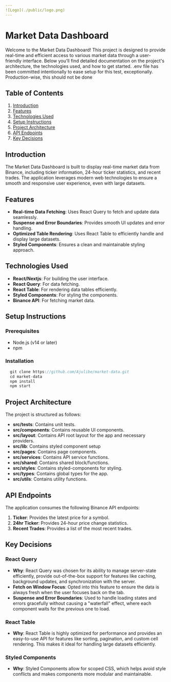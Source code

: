 ```yaml
---
![Logo](./public/logo.png)
---
```


# Market Data Dashboard

Welcome to the Market Data Dashboard! This project is designed to provide real-time and efficient access to various market data through a user-friendly interface. Below you'll find detailed documentation on the project's architecture, the technologies used, and how to get started. .env file has been committed intentionally to ease setup for this test, exceptionally. Production-wise, this should not be done

## Table of Contents

1. [Introduction](#introduction)
2. [Features](#features)
3. [Technologies Used](#technologies-used)
4. [Setup Instructions](#setup-instructions)
5. [Project Architecture](#project-architecture)
6. [API Endpoints](#api-endpoints)
7. [Key Decisions](#key-decisions)

## Introduction

The Market Data Dashboard is built to display real-time market data from Binance, including ticker information, 24-hour ticker statistics, and recent trades. The application leverages modern web technologies to ensure a smooth and responsive user experience, even with large datasets.

## Features

* **Real-time Data Fetching**: Uses React Query to fetch and update data seamlessly.
* **Suspense and Error Boundaries**: Provides smooth UI updates and error handling.
* **Optimized Table Rendering**: Uses React Table to efficiently handle and display large datasets.
* **Styled Components**: Ensures a clean and maintainable styling approach.

## Technologies Used

* **React/Nextjs**: For building the user interface.
* **React Query**: For data fetching.
* **React Table**: For rendering data tables efficiently.
* **Styled Components**: For styling the components.
* **Binance API**: For fetching market data.

## Setup Instructions

### Prerequisites

* Node.js (v14 or later)
* npm

### Installation

```js
  git clone https://github.com/Ajulibe/market-data.git   
  cd market-data
  npm install
  npm start
```



## Project Architecture

The project is structured as follows:
* **src/__tests__**: Contains unit tests.
* **src/components**: Contains reusable UI components.
* **src/layout**: Contains API root layout for the app and necessary providers.
* **src/lib**: Contains styled component setup
* **src/pages**: Contains page components.
* **src/services**: Contains API service functions.
* **src/shared**: Contains shared block/functions.
* **src/styles**: Contains styled-components for styling.
* **src/types**: Contains global types for the app.
* **src/utils**: Contains utility functions.


## API Endpoints

The application consumes the following Binance API endpoints:

1. **Ticker**: Provides the latest price for a symbol.
2. **24hr Ticker**: Provides 24-hour price change statistics.
3. **Recent Trades**: Provides a list of the most recent trades.

## Key Decisions

### React Query

* **Why**: React Query was chosen for its ability to manage server-state efficiently, provide out-of-the-box support for features like caching, background updates, and synchronization with the server.
* **Fetch on Window Focus**: Opted into this feature to ensure the data is always fresh when the user focuses back on the tab.
* **Suspense and Error Boundaries**: Used to handle loading states and errors gracefully without causing a "waterfall" effect, where each component waits for the previous one to load.

### React Table

* **Why**: React Table is highly optimized for performance and provides an easy-to-use API for features like sorting, pagination, and custom cell rendering. This makes it ideal for handling large datasets efficiently.

### Styled Components

* **Why**: Styled Components allow for scoped CSS, which helps avoid style conflicts and makes components more modular and maintainable.